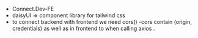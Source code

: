  - Connect.Dev-FE
 - daisyUI => component library for tailwind css
 - to connect backend with frontend we need cors() 
 -cors contain (origin, credentials) as well as in frontend to when calling axios .